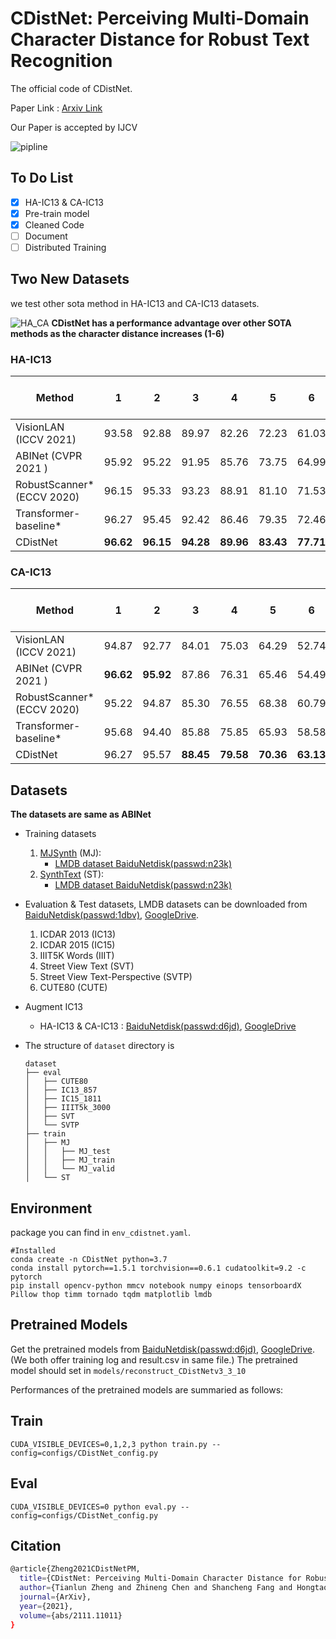 # CDistNet: Perceiving Multi-Domain Character Distance for Robust Text Recognition

The official code of CDistNet.

Paper Link : [Arxiv Link](http://arxiv.org/abs/2111.11011) 

Our Paper is accepted by IJCV

![pipline](./utils/fig2_00.png)
## To Do List
* [x] HA-IC13 & CA-IC13
* [x] Pre-train model
* [x] Cleaned Code
* [ ] Document
* [ ] Distributed Training

## Two New Datasets 
we test other sota method in HA-IC13 and CA-IC13 datasets. 

 ![HA_CA](./utils/fig5_00.png)
**CDistNet has a performance advantage over other SOTA methods as the character distance increases (1-6)**
### HA-IC13
|Method |1 | 2 | 3 | 4 | 5 | 6 | Code & Pretrain model|
|- | - | - | - | - | - | - | - | 
|VisionLAN (ICCV 2021) | 93.58 | 92.88 | 89.97  | 82.26 | 72.23 | 61.03 | [Offical Code](https://github.com/wangyuxin87/VisionLAN)|
|ABINet (CVPR 2021 ) | 95.92 |95.22 | 91.95 | 85.76 | 73.75 | 64.99 | [Offical Code](https://github.com/FangShancheng/ABINet)|
|RobustScanner* (ECCV 2020) | 96.15 | 95.33 | 93.23 | 88.91 | 81.10 |71.53 | -- |
| Transformer-baseline* | 96.27 | 95.45 | 92.42 | 86.46 | 79.35 | 72.46 | -- |
|CDistNet |**96.62**| **96.15** | **94.28** | **89.96** | **83.43** | **77.71** | -- | 

### CA-IC13
|Method |1 | 2 | 3 | 4 | 5 | 6 | Code & Pretrain model|
|- | - | - | - | - | - | - | - | 
|VisionLAN (ICCV 2021) | 94.87 | 92.77 | 84.01 | 75.03 | 64.29 | 52.74 | [Offical Code](https://github.com/wangyuxin87/VisionLAN)|
|ABINet (CVPR 2021 ) | **96.62** | **95.92** | 87.86 |76.31 | 65.46 | 54.49 | [Offical Code](https://github.com/FangShancheng/ABINet)|
|RobustScanner* (ECCV 2020) | 95.22 | 94.87 | 85.30 | 76.55 | 68.38 |60.79 | -- |
| Transformer-baseline* | 95.68 | 94.40 | 85.88 | 75.85 | 65.93 | 58.58 | -- |
|CDistNet | 96.27 | 95.57 | **88.45** | **79.58** | **70.36** | **63.13** | -- | 


## Datasets
**The datasets are same as ABINet**
- Training datasets

    1. [MJSynth](http://www.robots.ox.ac.uk/~vgg/data/text/) (MJ): 
        - [LMDB dataset BaiduNetdisk(passwd:n23k)](https://pan.baidu.com/s/1mgnTiyoR8f6Cm655rFI4HQ)
    2. [SynthText](http://www.robots.ox.ac.uk/~vgg/data/scenetext/) (ST):
        - [LMDB dataset BaiduNetdisk(passwd:n23k)](https://pan.baidu.com/s/1mgnTiyoR8f6Cm655rFI4HQ)

- Evaluation & Test datasets, LMDB datasets can be downloaded from [BaiduNetdisk(passwd:1dbv)](https://pan.baidu.com/s/1RUg3Akwp7n8kZYJ55rU5LQ), [GoogleDrive](https://drive.google.com/file/d/1dTI0ipu14Q1uuK4s4z32DqbqF3dJPdkk/view?usp=sharing).
    1. ICDAR 2013 (IC13)
    2. ICDAR 2015 (IC15)
    3. IIIT5K Words (IIIT)
    4. Street View Text (SVT)
    5. Street View Text-Perspective (SVTP)
    6. CUTE80 (CUTE)

- Augment IC13
  - HA-IC13 & CA-IC13 : [BaiduNetdisk(passwd:d6jd)](https://pan.baidu.com/s/1s0oNmd5jQJCvoH1efjfBdg), [GoogleDrive](https://drive.google.com/drive/folders/1PTPFjDdx2Ky0KsZdgn0p9x5fqyrdxKWF?usp=sharing)

- The structure of `dataset` directory is
    ```
    dataset
    ├── eval
    │   ├── CUTE80
    │   ├── IC13_857
    │   ├── IC15_1811
    │   ├── IIIT5k_3000
    │   ├── SVT
    │   └── SVTP
    ├── train
    │   ├── MJ
    │   │   ├── MJ_test
    │   │   ├── MJ_train
    │   │   └── MJ_valid
    │   └── ST
    ```
## Environment
package you can find in `env_cdistnet.yaml`.
```
#Installed
conda create -n CDistNet python=3.7
conda install pytorch==1.5.1 torchvision==0.6.1 cudatoolkit=9.2 -c pytorch
pip install opencv-python mmcv notebook numpy einops tensorboardX Pillow thop timm tornado tqdm matplotlib lmdb
```
## Pretrained Models

Get the pretrained models from [BaiduNetdisk(passwd:d6jd)](https://pan.baidu.com/s/1s0oNmd5jQJCvoH1efjfBdg), [GoogleDrive](https://drive.google.com/drive/folders/1PTPFjDdx2Ky0KsZdgn0p9x5fqyrdxKWF?usp=sharing). 
(We both offer training log and result.csv in same file.)
The pretrained model should set in `models/reconstruct_CDistNetv3_3_10`

Performances of the pretrained models are summaried as follows:

[comment]: <> (|Model|GPUs|IC13|SVT|IIIT|IC15|SVTP|CUTE|AVG|)

[comment]: <> (|-|-|-|-|-|-|-|-|-|)

[comment]: <> (|CDistNet&#40;paper&#41;|6|97.67|93.82|96.57|86.25|89.77|89.58|92.28|)

[comment]: <> (|CDistNet&#40;rebuild&#41;|4|97.43|93.51|96.37|86.03|88.68|93.4|92.57|)

## Train
`CUDA_VISIBLE_DEVICES=0,1,2,3 python train.py --config=configs/CDistNet_config.py`
## Eval
`CUDA_VISIBLE_DEVICES=0 python eval.py --config=configs/CDistNet_config.py`
## Citation
```bash 
@article{Zheng2021CDistNetPM,
  title={CDistNet: Perceiving Multi-Domain Character Distance for Robust Text Recognition},
  author={Tianlun Zheng and Zhineng Chen and Shancheng Fang and Hongtao Xie and Yu-Gang Jiang},
  journal={ArXiv},
  year={2021},
  volume={abs/2111.11011}
}
```
